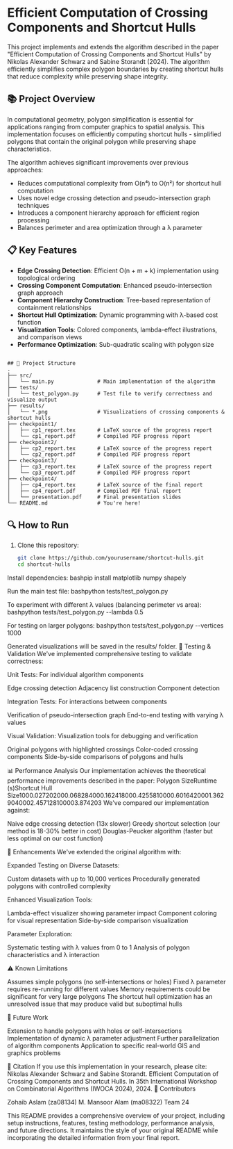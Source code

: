 # Efficient Computation of Crossing Components and Shortcut Hulls

This project implements and extends the algorithm described in the paper "Efficient Computation of Crossing Components and Shortcut Hulls" by Nikolas Alexander Schwarz and Sabine Storandt (2024). The algorithm efficiently simplifies complex polygon boundaries by creating shortcut hulls that reduce complexity while preserving shape integrity.

## 📚 Project Overview

In computational geometry, polygon simplification is essential for applications ranging from computer graphics to spatial analysis. This implementation focuses on efficiently computing shortcut hulls - simplified polygons that contain the original polygon while preserving shape characteristics.

The algorithm achieves significant improvements over previous approaches:
- Reduces computational complexity from O(n⁴) to O(n²) for shortcut hull computation
- Uses novel edge crossing detection and pseudo-intersection graph techniques
- Introduces a component hierarchy approach for efficient region processing
- Balances perimeter and area optimization through a λ parameter

## 📋 Key Features

- **Edge Crossing Detection**: Efficient O(n + m + k) implementation using topological ordering
- **Crossing Component Computation**: Enhanced pseudo-intersection graph approach
- **Component Hierarchy Construction**: Tree-based representation of containment relationships
- **Shortcut Hull Optimization**: Dynamic programming with λ-based cost function
- **Visualization Tools**: Colored components, lambda-effect illustrations, and comparison views
- **Performance Optimization**: Sub-quadratic scaling with polygon size

```

## 📁 Project Structure
.
├── src/ 
│   └── main.py              # Main implementation of the algorithm
├── tests/
│   └── test_polygon.py      # Test file to verify correctness and visualize output
├── results/
│   └── *.png                # Visualizations of crossing components & shortcut hulls
├── checkpoint1/
│   ├── cp1_report.tex       # LaTeX source of the progress report
│   └── cp1_report.pdf       # Compiled PDF progress report
├── checkpoint2/
│   ├── cp2_report.tex       # LaTeX source of the progress report
│   └── cp2_report.pdf       # Compiled PDF progress report
├── checkpoint3/
│   ├── cp3_report.tex       # LaTeX source of the progress report
│   └── cp3_report.pdf       # Compiled PDF progress report
├── checkpoint4/
│   ├── cp4_report.tex       # LaTeX source of the final report
│   ├── cp4_report.pdf       # Compiled PDF final report
│   └── presentation.pdf     # Final presentation slides
└── README.md                # You're here!

```

## 🔍 How to Run

1. Clone this repository:
   ```bash
   git clone https://github.com/yourusername/shortcut-hulls.git
   cd shortcut-hulls

Install dependencies:
bashpip install matplotlib numpy shapely

Run the main test file:
bashpython tests/test_polygon.py

To experiment with different λ values (balancing perimeter vs area):
bashpython tests/test_polygon.py --lambda 0.5

For testing on larger polygons:
bashpython tests/test_polygon.py --vertices 1000


Generated visualizations will be saved in the results/ folder.
🧪 Testing & Validation
We've implemented comprehensive testing to validate correctness:

Unit Tests: For individual algorithm components

Edge crossing detection
Adjacency list construction
Component detection


Integration Tests: For interactions between components

Verification of pseudo-intersection graph
End-to-end testing with varying λ values


Visual Validation: Visualization tools for debugging and verification

Original polygons with highlighted crossings
Color-coded crossing components
Side-by-side comparisons of polygons and hulls



📊 Performance Analysis
Our implementation achieves the theoretical performance improvements described in the paper:
Polygon SizeRuntime (s)Shortcut Hull Size1000.027202000.068284000.162418000.4255810000.6016420001.3629040002.457128100003.874203
We've compared our implementation against:

Naive edge crossing detection (13x slower)
Greedy shortcut selection (our method is 18-30% better in cost)
Douglas-Peucker algorithm (faster but less optimal on our cost function)

🔧 Enhancements
We've extended the original algorithm with:

Expanded Testing on Diverse Datasets:

Custom datasets with up to 10,000 vertices
Procedurally generated polygons with controlled complexity


Enhanced Visualization Tools:

Lambda-effect visualizer showing parameter impact
Component coloring for visual representation
Side-by-side comparison visualization


Parameter Exploration:

Systematic testing with λ values from 0 to 1
Analysis of polygon characteristics and λ interaction



⚠️ Known Limitations

Assumes simple polygons (no self-intersections or holes)
Fixed λ parameter requires re-running for different values
Memory requirements could be significant for very large polygons
The shortcut hull optimization has an unresolved issue that may produce valid but suboptimal hulls

🔮 Future Work

Extension to handle polygons with holes or self-intersections
Implementation of dynamic λ parameter adjustment
Further parallelization of algorithm components
Application to specific real-world GIS and graphics problems

📝 Citation
If you use this implementation in your research, please cite:
Nikolas Alexander Schwarz and Sabine Storandt. Efficient Computation of Crossing Components and Shortcut Hulls. 
In 35th International Workshop on Combinatorial Algorithms (IWOCA 2024), 2024.
👥 Contributors

Zohaib Aslam (za08134)
M. Mansoor Alam (ma08322)
Team 24


This README provides a comprehensive overview of your project, including setup instructions, features, testing methodology, performance analysis, and future directions. It maintains the style of your original README while incorporating the detailed information from your final report.
